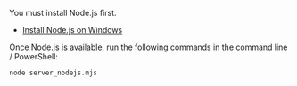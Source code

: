 
You must install Node.js first.

 - [Install Node.js on Windows](https://youtu.be/gLHLohf2jEs)

Once Node.js is available, run the following commands in the command line / PowerShell:

```
node server_nodejs.mjs
```
